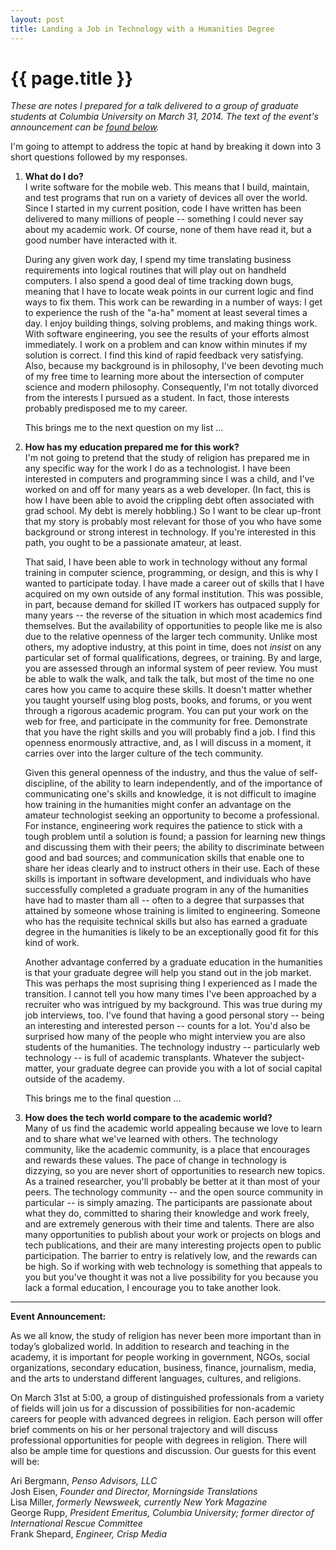 ```yaml
---
layout: post
title: Landing a Job in Technology with a Humanities Degree
---
```


{{ page.title }}
================

*These are notes I prepared for a talk delivered to a group of graduate students at Columbia University on March 31, 2014. The text of the event's announcement can be [found below](#event).*

I'm going to attempt to address the topic at hand by breaking it down into 3 short questions followed by my responses.

1. 	**What do I do?**  
	I write software for the mobile web. This means that I build, maintain, and test programs that run on a variety of devices all over the world. Since I started in my current position, code I have written has been delivered to many millions of people -- something I could never say about my academic work. Of course, none of them have read it, but a good number have interacted with it.

	During any given work day, I spend my time translating business requirements into logical routines that will play out on handheld computers. I also spend a good deal of time tracking down bugs, meaning that I have to locate weak points in our current logic and find ways to fix them. This work can be rewarding in a number of ways: I get to experience the rush of the "a-ha" moment at least several times a day. I enjoy building things, solving problems, and making things work. With software engineering, you see the results of your efforts almost immediately. I work on a problem and can know within minutes if my solution is correct. I find this kind of rapid feedback very satisfying. Also, because my background is in philosophy, I've been devoting much of my free time to learning more about the intersection of computer science and modern philosophy. Consequently, I'm not totally divorced from the interests I pursued as a student. In fact, those interests probably predisposed me to my career.

	This brings me to the next question on my list ...

2.	**How has my education prepared me for this work?**  
	I'm not going to pretend that the study of religion has prepared me in any specific way for the work I do as a technologist. I have been interested in computers and programming since I was a child, and I've worked on and off for many years as a web developer. (In fact, this is how I have been able to avoid the crippling debt often associated with grad school. My debt is merely hobbling.) So I want to be clear up-front that my story is probably most relevant for those of you who have some background or strong interest in technology. If you're interested in this path, you ought to be a passionate amateur, at least.

	That said, I have been able to work in technology without any formal training in computer science, programming, or design, and this is why I wanted to participate today. I have made a career out of skills that I have acquired on my own outside of any formal institution. This was possible, in part, because demand for skilled IT workers has outpaced supply for many years -- the reverse of the situation in which most academics find themselves. But the availability of opportunities to people like me is also due to the relative openness of the larger tech community. Unlike most others, my adoptive industry, at this point in time, does not *insist* on any particular set of formal qualifications, degrees, or training. By and large, you are assessed through an informal system of peer review. You must be able to walk the walk, and talk the talk, but most of the time no one cares how you came to acquire these skills. It doesn't matter whether you taught yourself using blog posts, books, and forums, or you went through a rigorous academic program. You can put your work on the web for free, and participate in the community for free. Demonstrate that you have the right skills and you will probably find a job. I find this openness enormously attractive, and, as I will discuss in a moment, it carries over into the larger culture of the tech community.

	Given this general openness of the industry, and thus the value of self-discipline, of the ability to learn independently, and of the importance of communicating one's skills and knowledge, it is not difficult to imagine how training in the humanities might confer an advantage on the amateur technologist seeking an opportunity to become a professional. For instance, engineering work requires the patience to stick with a tough problem until a solution is found; a passion for learning new things and discussing them with their peers; the ability to discriminate between good and bad sources; and communication skills that enable one to share her ideas clearly and to instruct others in their use. Each of these skills is important in software development, and individuals who have successfully completed a graduate program in any of the humanities have had to master tham all -- often to a degree that surpasses that attained by someone whose training is limited to engineering. Someone who has the requisite technical skills but also has earned a graduate degree in the humanities is likely to be an exceptionally good fit for this kind of work.

	Another advantage conferred by a graduate education in the humanities is that your graduate degree will help you stand out in the job market. This was perhaps the most suprising thing I experienced as I made the transition. I cannot tell you how many times I've been approached by a recruiter who was intrigued by my background. This was true during my job interviews, too. I've found that having a good personal story -- being an interesting and interested person -- counts for a lot. You'd also be surprised how many of the people who might interview you are also students of the humanities. The technology industry -- particularly web technology -- is full of academic transplants. Whatever the subject-matter, your graduate degree can provide you with a lot of social capital outside of the academy.

	This brings me to the final question ...

3. 	**How does the tech world compare to the academic world?**  
	Many of us find the academic world appealing because we love to learn and to share what we've learned with others. The technology community, like the academic community, is a place that encourages and rewards these values. The pace of change in technology is dizzying, so you are never short of opportunities to research new topics. As a trained researcher, you'll probably be better at it than most of your peers. The technology community -- and the open source community in particular -- is simply amazing. The participants are passionate about what they do, committed to sharing their knowledge and work freely, and are extremely generous with their time and talents. There are also many opportunities to publish about your work or projects on blogs and tech publications, and their are many interesting projects open to public participation. The barrier to entry is relatively low, and the rewards can be high. So if working with web technology is something that appeals to you but you've thought it was not a live possibility for you because you lack a formal education, I encourage you to take another look.    
  

  
  

---

**<span id="event">Event Announcement:</span>**

As we all know, the study of religion has never been more important than in today’s globalized world.  In addition to research and teaching in the academy, it is important for people working in government, NGOs, social organizations, secondary education, business, finance, journalism, media, and the arts to understand different languages, cultures, and religions.
 
On March 31st at 5:00, a group of distinguished professionals from a variety of fields will join us for a discussion of possibilities for non-academic careers for people with advanced degrees in religion.  Each person will offer brief comments on his or her personal trajectory and will discuss professional opportunities for people with degrees in religion.  There will also be ample time for questions and discussion.  Our guests for this event will be:
 
Ari Bergmann, *Penso Advisors, LLC*  
Josh Eisen, *Founder and Director, Morningside Translations*  
Lisa Miller, *formerly Newsweek, currently New York Magazine*  
George Rupp, *President Emeritus, Columbia University; former director of International Rescue Committee*  
Frank Shepard, *Engineer, Crisp Media*

